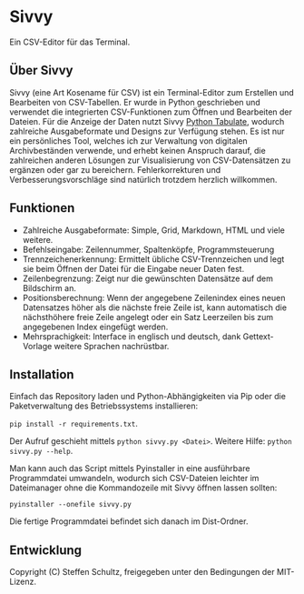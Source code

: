 # Sivvy
Ein CSV-Editor für das Terminal.

## Über Sivvy

Sivvy (eine Art Kosename für CSV) ist ein Terminal-Editor zum Erstellen und Bearbeiten von CSV-Tabellen. Er wurde in Python geschrieben und verwendet die integrierten CSV-Funktionen zum Öffnen und Bearbeiten der Dateien. Für die Anzeige der Daten nutzt Sivvy [Python Tabulate](https://pypi.org/project/tabulate/), wodurch zahlreiche Ausgabeformate und Designs zur Verfügung stehen. Es ist nur ein persönliches Tool, welches ich zur Verwaltung von digitalen Archivbeständen verwende, und erhebt keinen Anspruch darauf, die zahlreichen anderen Lösungen zur Visualisierung von CSV-Datensätzen zu ergänzen oder gar zu bereichern. Fehlerkorrekturen und Verbesserungsvorschläge sind natürlich trotzdem herzlich willkommen. 

## Funktionen

* Zahlreiche Ausgabeformate: Simple, Grid, Markdown, HTML und viele weitere.
* Befehlseingabe: Zeilennummer, Spaltenköpfe, Programmsteuerung
* Trennzeichenerkennung: Ermittelt übliche CSV-Trennzeichen und legt sie beim Öffnen der Datei für die Eingabe neuer Daten fest.
* Zeilenbegrenzung: Zeigt nur die gewünschten Datensätze auf dem Bildschirm an.
* Positionsberechnung: Wenn der angegebene Zeilenindex eines neuen Datensatzes höher als die nächste freie Zeile ist, kann automatisch die nächsthöhere freie Zeile angelegt oder ein Satz Leerzeilen bis zum angegebenen Index eingefügt werden.
* Mehrsprachigkeit: Interface in englisch und deutsch, dank Gettext-Vorlage weitere Sprachen nachrüstbar.

## Installation

Einfach das Repository laden und Python-Abhängigkeiten via Pip oder die Paketverwaltung des Betriebssystems installieren: 

`pip install -r requirements.txt`. 

Der Aufruf geschieht mittels `python sivvy.py <Datei>`. Weitere Hilfe: `python sivvy.py --help`. 

Man kann auch das Script mittels Pyinstaller in eine ausführbare Programmdatei umwandeln, wodurch sich CSV-Dateien leichter im Dateimanager ohne die Kommandozeile mit Sivvy öffnen lassen sollten: 

`pyinstaller --onefile sivvy.py`

Die fertige Programmdatei befindet sich danach im Dist-Ordner. 

## Entwicklung

Copyright (C) Steffen Schultz, freigegeben unter den Bedingungen der MIT-Lizenz. 
